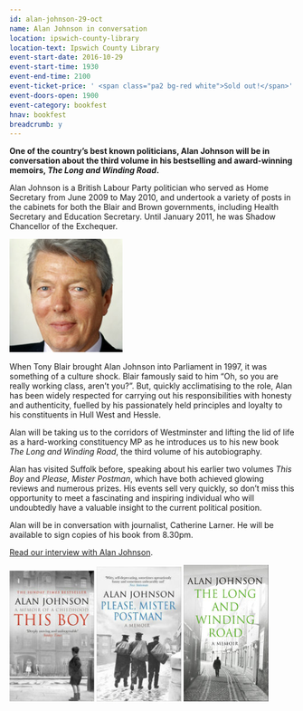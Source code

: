 ```yaml
---
id: alan-johnson-29-oct
name: Alan Johnson in conversation
location: ipswich-county-library
location-text: Ipswich County Library
event-start-date: 2016-10-29
event-start-time: 1930
event-end-time: 2100
event-ticket-price: ' <span class="pa2 bg-red white">Sold out!</span>'
event-doors-open: 1900
event-category: bookfest
hnav: bookfest
breadcrumb: y
---
```


**One of the country’s best known politicians, Alan Johnson will be in conversation about the third volume in his bestselling and award-winning memoirs, <cite>The Long and Winding Road</cite>.**

Alan Johnson is a British Labour Party politician who served as Home Secretary from June 2009 to May 2010, and undertook a variety of posts in the cabinets for both the Blair and Brown governments, including Health Secretary and Education Secretary. Until January 2011, he was Shadow Chancellor of the Exchequer.

<img src="/images/article/bookfest-alan-johnson.jpg" class="custom-br-50 {% include /c/img-float-right.html %}" alt="Alan Johnson" />

When Tony Blair brought Alan Johnson into Parliament in 1997, it was something of a culture shock. Blair famously said to him &#8220;Oh, so you are really working class, aren’t you?&#8221;. But, quickly acclimatising to the role, Alan has been widely respected for carrying out his responsibilities with honesty and authenticity, fuelled by his passionately held principles and loyalty to his constituents in Hull West and Hessle.

Alan will be taking us to the corridors of Westminster and lifting the lid of life as a hard-working constituency MP as he introduces us to his new book <cite>The Long and Winding Road</cite>, the third volume of his autobiography.

Alan has visited Suffolk before, speaking about his earlier two volumes <cite>This Boy</cite> and <cite>Please, Mister Postman</cite>, which have both achieved glowing reviews and numerous prizes. His events sell very quickly, so don’t miss this opportunity to meet a fascinating and inspiring individual who will undoubtedly have a valuable insight to the current political position.

Alan will be in conversation with journalist, Catherine Larner. He will be available to sign copies of his book from 8.30pm.

<div class="{% include /c/generic-panel.html %}"><p class="mb0"><a href="/new=suggestions/meet-the-author/meet-the-author-alan-johnson/">Read our interview with Alan Johnson</a>.</p></div>

<div class="cf">

<img src="/images/article/alan-johnson-this-boy.jpg" alt="This Boy" class="{% include /c/img-float-left.html %}" />

<img src="/images/article/alan-johnson-please-mr-postman.jpg" alt="Please, Mr Postman" class="{% include /c/img-float-left.html %}" />

<img src="/images/article/alan-johnson-long-and-winding-road.jpg" alt="The Long and Winding Road" class="{% include /c/img-float-left.html %}" />

</div>
